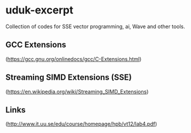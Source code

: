 # uduk-excerpt
Collection of codes for SSE vector programming, ai, Wave and other tools.

## GCC Extensions
(https://gcc.gnu.org/onlinedocs/gcc/C-Extensions.html)

## Streaming SIMD Extensions (SSE)
(https://en.wikipedia.org/wiki/Streaming_SIMD_Extensions)

## Links
(http://www.it.uu.se/edu/course/homepage/hpb/vt12/lab4.pdf)

